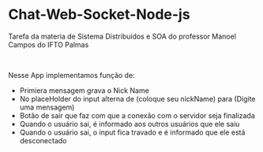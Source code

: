 # Chat-Web-Socket-Node-js

<p>Tarefa da materia de Sistema Distribuídos e SOA do professor Manoel Campos do IFTO Palmas</p><br>

<p>Nesse App implementamos função de: </p>
<ul>
  <li>Primiera mensagem grava o Nick Name</li>
  <li>No placeHolder do input alterna de (coloque seu nickName) para (Digite uma mensagem)</li>
  <li>Botão de sair que faz com que a conexão com o servidor seja finalizada </li>
  <li>Quando o usuário sai, é informado aos outros usuários que ele saiu</li>
  <li>Quando o usuário sai, o input fica travado e é informado que ele está desconectado </li>
</ul>
